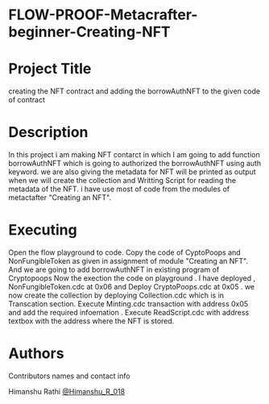 # FLOW-PROOF-Metacrafter-beginner-Creating-NFT
# Project Title
creating the NFT contract and adding the borrowAuthNFT to the given code of contract

# Description
In this project i am making  NFT contarct in which I am going to add function borrowAuthNFT which is going to authorized the borrowAuthNFT using auth keyword.
we are also giving the metadata for NFT will be printed as output when we will create the collection and Writting Script for reading the metadata of the NFT. 
 i have use most of code from the modules of metactafter "Creating an NFT".

# Executing
Open the flow playground to code.
Copy the code of CyptoPoops and NonFungibleToken as given in assignment of module "Creating an NFT".
And we are going to add borrowAuthNFT  in existing program of Cryptopoops 
Now the exection the code on playground .
I have deployed , NonFungibleToken.cdc at 0x06  and Deploy CryptoPoops.cdc at 0x05 . 
we now create the collection by deploying Collection.cdc  which is in Transcation section.
Execute Minting.cdc transaction with address  0x05 and add the required infoemation . Execute ReadScript.cdc with address textbox with the address where the NFT is stored.



# Authors
Contributors names and contact info

Himanshu Rathi
[@Himanshu_R_018](https://twitter.com/Himanshu_R_018)

